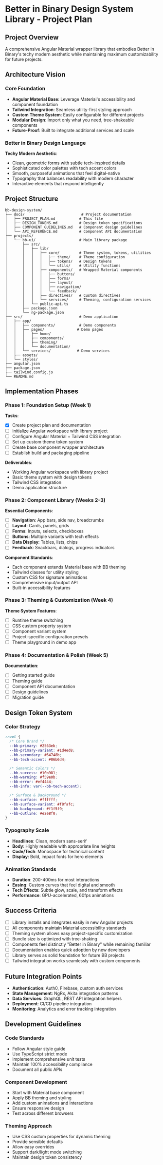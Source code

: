 # Better in Binary Design System Library - Project Plan

## Project Overview

A comprehensive Angular Material wrapper library that embodies Better in Binary's techy modern aesthetic while maintaining maximum customizability for future projects.

## Architecture Vision

### Core Foundation

- **Angular Material Base**: Leverage Material's accessibility and component foundation
- **Tailwind Integration**: Seamless utility-first styling approach
- **Custom Theme System**: Easily configurable for different projects
- **Modular Design**: Import only what you need, tree-shakeable components
- **Future-Proof**: Built to integrate additional services and scale

### Better in Binary Design Language

**Techy Modern Aesthetic**:

- Clean, geometric forms with subtle tech-inspired details
- Sophisticated color palettes with tech accent colors
- Smooth, purposeful animations that feel digital-native
- Typography that balances readability with modern character
- Interactive elements that respond intelligently

## Project Structure

```
bb-design-system/
├── docs/                          # Project documentation
│   ├── PROJECT_PLAN.md           # This file
│   ├── DESIGN_TOKENS.md          # Design token specifications
│   ├── COMPONENT_GUIDELINES.md   # Component design guidelines
│   └── API_REFERENCE.md          # Component API documentation
├── projects/
│   └── bb-ui/                    # Main library package
│       ├── src/
│       │   ├── lib/
│       │   │   ├── core/         # Theme system, tokens, utilities
│       │   │   │   ├── theme/    # Theme configuration
│       │   │   │   ├── tokens/   # Design tokens
│       │   │   │   └── utils/    # Utility functions
│       │   │   ├── components/   # Wrapped Material components
│       │   │   │   ├── buttons/
│       │   │   │   ├── forms/
│       │   │   │   ├── layout/
│       │   │   │   ├── navigation/
│       │   │   │   └── feedback/
│       │   │   ├── directives/   # Custom directives
│       │   │   └── services/     # Theming, configuration services
│       │   └── public-api.ts
│       ├── package.json
│       └── ng-package.json
├── src/                          # Demo application
│   ├── app/
│   │   ├── components/           # Demo components
│   │   ├── pages/               # Demo pages
│   │   │   ├── home/
│   │   │   ├── components/
│   │   │   ├── theming/
│   │   │   └── documentation/
│   │   └── services/            # Demo services
│   ├── assets/
│   └── styles/
├── angular.json
├── package.json
├── tailwind.config.js
└── README.md
```

## Implementation Phases

### Phase 1: Foundation Setup (Week 1)

**Tasks**:

- [x] Create project plan and documentation
- [ ] Initialize Angular workspace with library project
- [ ] Configure Angular Material + Tailwind CSS integration
- [ ] Set up custom theme token system
- [ ] Create base component wrapper architecture
- [ ] Establish build and packaging pipeline

**Deliverables**:

- Working Angular workspace with library project
- Basic theme system with design tokens
- Tailwind CSS integration
- Demo application structure

### Phase 2: Component Library (Weeks 2-3)

**Essential Components**:

- [ ] **Navigation**: App bars, side nav, breadcrumbs
- [ ] **Layout**: Cards, panels, grids
- [ ] **Forms**: Inputs, selects, checkboxes
- [ ] **Buttons**: Multiple variants with tech effects
- [ ] **Data Display**: Tables, lists, chips
- [ ] **Feedback**: Snackbars, dialogs, progress indicators

**Component Standards**:

- Each component extends Material base with BB theming
- Tailwind classes for utility styling
- Custom CSS for signature animations
- Comprehensive input/output API
- Built-in accessibility features

### Phase 3: Theming & Customization (Week 4)

**Theme System Features**:

- [ ] Runtime theme switching
- [ ] CSS custom property system
- [ ] Component variant system
- [ ] Project-specific configuration presets
- [ ] Theme playground in demo app

### Phase 4: Documentation & Polish (Week 5)

**Documentation**:

- [ ] Getting started guide
- [ ] Theming guide
- [ ] Component API documentation
- [ ] Design guidelines
- [ ] Migration guide

## Design Token System

### Color Strategy

```css
:root {
  /* Core Brand */
  --bb-primary: #2563eb;
  --bb-primary-variant: #1d4ed8;
  --bb-secondary: #64748b;
  --bb-tech-accent: #06b6d4;

  /* Semantic Colors */
  --bb-success: #10b981;
  --bb-warning: #f59e0b;
  --bb-error: #ef4444;
  --bb-info: var(--bb-tech-accent);

  /* Surface & Background */
  --bb-surface: #ffffff;
  --bb-surface-variant: #f8fafc;
  --bb-background: #f1f5f9;
  --bb-outline: #e2e8f0;
}
```

### Typography Scale

- **Headlines**: Clean, modern sans-serif
- **Body**: Highly readable with appropriate line heights
- **Code/Tech**: Monospace for technical content
- **Display**: Bold, impact fonts for hero elements

### Animation Standards

- **Duration**: 200-400ms for most interactions
- **Easing**: Custom curves that feel digital and smooth
- **Tech Effects**: Subtle glow, scale, and transform effects
- **Performance**: GPU-accelerated, 60fps animations

## Success Criteria

- [ ] Library installs and integrates easily in new Angular projects
- [ ] All components maintain Material accessibility standards
- [ ] Theming system allows easy project-specific customization
- [ ] Bundle size is optimized with tree-shaking
- [ ] Components feel distinctly "Better in Binary" while remaining familiar
- [ ] Documentation enables quick adoption by new developers
- [ ] Library serves as solid foundation for future BB projects
- [ ] Tailwind integration works seamlessly with custom components

## Future Integration Points

- **Authentication**: Auth0, Firebase, custom auth services
- **State Management**: NgRx, Akita integration patterns
- **Data Services**: GraphQL, REST API integration helpers
- **Deployment**: CI/CD pipeline integration
- **Monitoring**: Analytics and error tracking integration

## Development Guidelines

### Code Standards

- Follow Angular style guide
- Use TypeScript strict mode
- Implement comprehensive unit tests
- Maintain 100% accessibility compliance
- Document all public APIs

### Component Development

- Start with Material base component
- Apply BB theming and styling
- Add custom animations and interactions
- Ensure responsive design
- Test across different browsers

### Theming Approach

- Use CSS custom properties for dynamic theming
- Provide sensible defaults
- Allow easy overrides
- Support dark/light mode switching
- Maintain design token consistency
